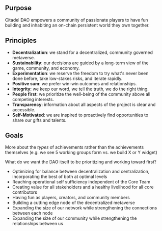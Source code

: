## Purpose

Citadel DAO empowers a community of passionate players to have fun building and inhabiting an on-chain persistent world they own together. 



## Principles

- **Decentralization**: we stand for a decentralized, community governed metaverse.
- **Sustainability**: our decisions are guided by a long-term view of the game, community, and economy.   
- **Experimentation**: we reserve the freedom to try what's never been done before, take low-stakes risks, and iterate rapidly. 
- **Positive sum**: we prefer win-win outcomes and relationships.
- **Integrity**: we keep our word, we tell the truth, we do the right thing. 
- **People first**: we prioritize the well-being of the community above all competing interests.  
- **Transparency**: information about all aspects of the project is clear and accessible. 
- **Self-Motivated**: we are inspired to proactively find opportunities to share our gifts and talents. 

## Goals

More about the *types* of achievements rather than the achievements themselves (e.g. we see 5 working groups form vs. we build X or Y widget) 

What do we want the DAO itself to be prioritizing and working toward first? 

- Optimizing for balance between decentralization and centralization, incorporating the best of both at optimal levels
- Reaching operational self sufficiency independent of the Core Team
- Creating value for all stakeholders and a healthy livelihood for all core contributors
- Having fun as players, creators, and community members
- Building a cutting edge node of the decentralized metaverse
- Expanding the size of our network while strengthening the connections between each node
- Expanding the size of our community while strengthening the relationships between us